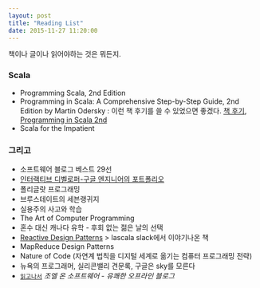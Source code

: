 ```yaml
---
layout: post
title: "Reading List"
date: 2015-11-27 11:20:00
---
```

책이나 글이나 읽어야하는 것은 뭐든지.

### Scala
- Programming Scala, 2nd Edition
- Programming in Scala: A Comprehensive Step-by-Step Guide, 2nd Edition by Martin Odersky
: 이런 책 후기를 쓸 수 있었으면 좋겠다. [책 후기, Programming in Scala 2nd](http://seoh.github.io/blog/2015/01/18/pis-review/)
- Scala for the Impatient

### 그리고
- 소프트웨어 블로그 베스트 29선
- [인터랙티브 디벨로퍼-구글 엔지니어의 포트폴리오](http://book.naver.com/bookdb/book_detail.nhn?bid=9344780)
- 폴리글랏 프로그래밍
- 브루스테이트의 세븐랭귀지
- 실용주의 사고와 학습
- The Art of Computer Programming
- 혼수 대신 캐나다 유학 - 후회 없는 젊은 날의 선택
- [Reactive Design Patterns](https://www.manning.com/books/reactive-design-patterns) > lascala slack에서 이야기나온 책
- MapReduce Design Patterns
- Nature of Code (자연계 법칙을 디지털 세계로 옮기는 컴퓨터 프로그래밍 전략)
- 뉴욕의 프로그래머, 실리콘밸리 견문록, 구글은 sky를 모른다
- [`읽고나서`](/2015/11/01/조엘-온-소프트웨어.html) *조엘 온 소프트웨어 - 유쾌한 오프라인 블로그*
